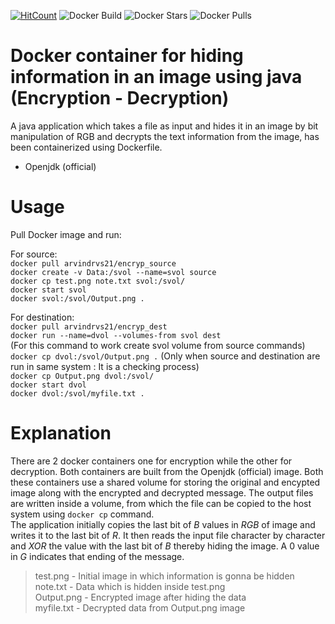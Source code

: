 [![HitCount](http://hits.dwyl.io/arvindrvs/dock_data_hide.svg)](http://hits.dwyl.io/arvindrvs/dock_data_hide)
![Docker Build](https://img.shields.io/badge/build-passing-blue.svg)
![Docker Stars](https://img.shields.io/docker/stars/arvindrvs21/java_encrypt.svg)
![Docker Pulls](https://img.shields.io/docker/pulls/arvindrvs21/java_encrypt.svg)

# Docker container for hiding information in an image using java (Encryption - Decryption) #
A java application which takes a file as input and hides it in an image by bit manipulation of RGB and decrypts the text information from the image, has been containerized using Dockerfile.
* Openjdk (official)

# Usage #
Pull Docker image and run:

For source:  
`docker pull arvindrvs21/encryp_source`  
`docker create -v Data:/svol --name=svol source`  
`docker cp test.png note.txt svol:/svol/`  
`docker start svol`  
`docker svol:/svol/Output.png .`  

For destination:  
`docker pull arvindrvs21/encryp_dest`  
`docker run --name=dvol --volumes-from svol dest`  
(For this command to work create svol volume from source commands)  
`docker cp dvol:/svol/Output.png .` (Only when source and destination are run in same system : It is a checking process)  
`docker cp Output.png dvol:/svol/`  
`docker start dvol`  
`docker dvol:/svol/myfile.txt .`  

# Explanation #
There are 2 docker containers one for encryption while the other for decryption. Both containers are built from the Openjdk (official) image. Both these containers use a shared volume for storing the original and encypted image along with the encrypted and decrypted message. The output files are written inside a volume, from which the file can be copied to the host system using `docker cp` command.  
The application initially copies the last bit of *B* values in *RGB* of image and writes it to the last bit of *R*.  It then reads the input file character by character and *XOR* the value with the last bit of *B* thereby hiding the image. A 0 value in *G* indicates that ending of the message.  

>test.png - Initial image in which information is gonna be hidden  
>note.txt - Data which is hidden inside test.png  
>Output.png - Encrypted image after hiding the data  
>myfile.txt - Decrypted data from Output.png image  
